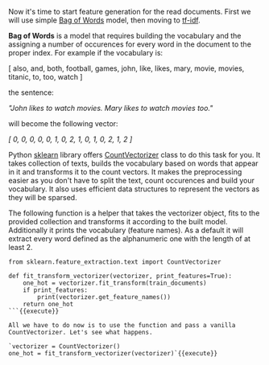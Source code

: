 Now it's time to start feature generation for the read documents. First we will use simple [Bag of Words](https://en.wikipedia.org/wiki/Bag-of-words_model) model, then moving to [tf-idf](https://en.wikipedia.org/wiki/Tf%E2%80%93idf).

**Bag of Words** is a model that requires building the vocabulary and the assigning a number of occurences for every word in the document to the proper index. For example if the vocabulary is:

[ also, and, both, football, games, john, like, likes, mary, movie, movies, titanic, to, too, watch ]

the sentence:

*"John likes to watch movies. Mary likes to watch movies too."*

will become the following vector:

*[ 0, 0, 0, 0, 0, 1, 0, 2, 1, 0, 1, 0, 2, 1, 2 ]*

Python [sklearn](http://scikit-learn.org) library offers [CountVectorizer](http://scikit-learn.org/stable/modules/generated/sklearn.feature_extraction.text.CountVectorizer.html#sklearn.feature_extraction.text.CountVectorizer) class to do this task for you. It takes collection of texts, builds the vocabulary based on words that appear in it and transforms it to the count vectors. It makes the preprocessing easier as you don't have to split the text, count occurences and build your vocabulary. It also uses efficient data structures to represent the vectors as they will be sparsed.

The following function is a helper that takes the vectorizer object, fits to the provided collection and transforms it according to the built model. Additionally it prints the vocabulary (feature names). As a default it will extract every word defined as the alphanumeric one with the length of at least 2.

```
from sklearn.feature_extraction.text import CountVectorizer

def fit_transform_vectorizer(vectorizer, print_features=True):
    one_hot = vectorizer.fit_transform(train_documents)
    if print_features:
        print(vectorizer.get_feature_names())
    return one_hot
```{{execute}}

All we have to do now is to use the function and pass a vanilla CountVectorizer. Let's see what happens.

`vectorizer = CountVectorizer()
one_hot = fit_transform_vectorizer(vectorizer)`{{execute}}
